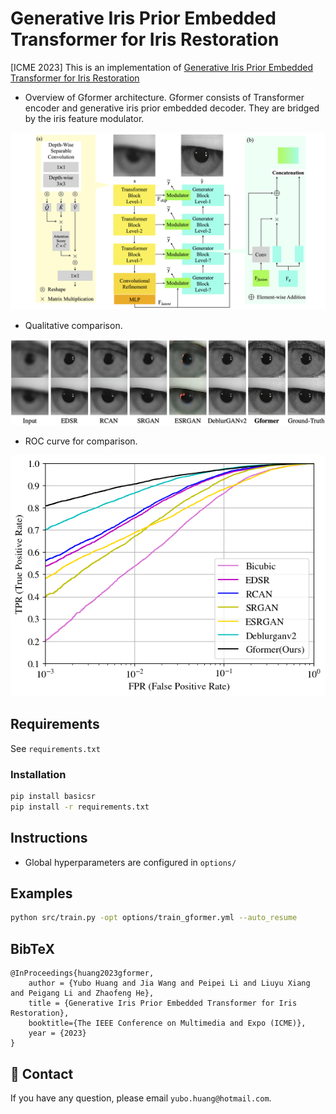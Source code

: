 # Generative Iris Prior Embedded Transformer for Iris Restoration

[ICME 2023] This is an implementation of [Generative Iris Prior Embedded Transformer for Iris Restoration](https://sawyercharlton.github.io/home/files/Generative_Iris_Prior_Embedded_Transformer_for_Iris_Restoration.pdf)

- Overview of Gformer architecture. Gformer consists of Transformer encoder and generative iris prior embedded decoder. They are bridged by the iris feature modulator.
<p align="center">
<img src="/asset/Gformer.png">
</p>

- Qualitative comparison.
<p align="center">
<img src="/asset/Comparison.png">
</p>

- ROC curve for comparison.
<p align="center">
<img src="/asset/roc.png">
</p>

## Requirements

See `requirements.txt`

### Installation

```bash
pip install basicsr
pip install -r requirements.txt
```

## Instructions
 - Global hyperparameters are configured in `options/`

## Examples

```bash
python src/train.py -opt options/train_gformer.yml --auto_resume
```
## BibTeX

    @InProceedings{huang2023gformer,
        author = {Yubo Huang and Jia Wang and Peipei Li and Liuyu Xiang and Peigang Li and Zhaofeng He},
        title = {Generative Iris Prior Embedded Transformer for Iris Restoration},
        booktitle={The IEEE Conference on Multimedia and Expo (ICME)},
        year = {2023}
    }

## :e-mail: Contact

If you have any question, please email `yubo.huang@hotmail.com`.